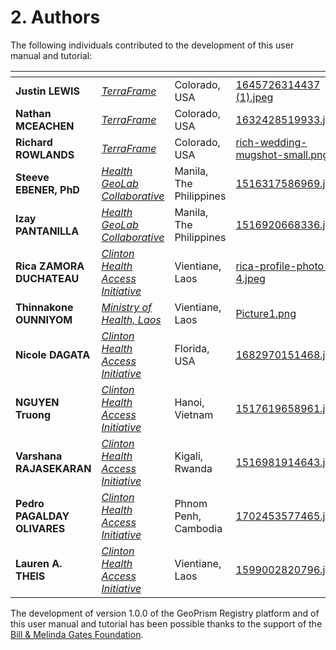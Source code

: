 # 2. Authors

The following individuals contributed to the development of this user manual and tutorial:

<table data-view="cards"><thead><tr><th></th><th></th><th></th><th data-hidden data-card-cover data-type="files"></th></tr></thead><tbody><tr><td><strong>Justin LEWIS</strong></td><td><a href="https://www.terraframe.com/"><em>TerraFrame</em></a></td><td>Colorado, USA</td><td><a href="../../.gitbook/assets/1645726314437 (1).jpeg">1645726314437 (1).jpeg</a></td></tr><tr><td><strong>Nathan MCEACHEN</strong></td><td><a href="https://www.terraframe.com/"><em>TerraFrame</em></a></td><td>Colorado, USA</td><td><a href="../../.gitbook/assets/1632428519933.jpeg">1632428519933.jpeg</a></td></tr><tr><td><strong>Richard ROWLANDS</strong></td><td><a href="https://www.terraframe.com/"><em>TerraFrame</em></a></td><td>Colorado, USA</td><td><a href="../../.gitbook/assets/rich-wedding-mugshot-small.png">rich-wedding-mugshot-small.png</a></td></tr><tr><td><strong>Steeve EBENER, PhD</strong></td><td><a href="https://healthgeolab.net/hub/"><em>Health GeoLab Collaborative</em></a></td><td>Manila, The Philippines</td><td><a href="../../.gitbook/assets/1516317586969.jpg">1516317586969.jpg</a></td></tr><tr><td><strong>Izay PANTANILLA</strong></td><td><a href="https://healthgeolab.net/hub/"><em>Health GeoLab Collaborative</em></a></td><td>Manila, The Philippines</td><td><a href="../../.gitbook/assets/1516920668336.jpg">1516920668336.jpg</a></td></tr><tr><td><strong>Rica ZAMORA DUCHATEAU</strong></td><td><a href="https://www.clintonhealthaccess.org/"><em>Clinton Health Access Initiative</em></a></td><td>Vientiane, Laos</td><td><a href="../../.gitbook/assets/rica-profile-photo-4.jpeg">rica-profile-photo-4.jpeg</a></td></tr><tr><td><strong>Thinnakone OUNNIYOM</strong></td><td><a href="https://moh.gov.la/"><em>Ministry of Health, Laos</em></a></td><td>Vientiane, Laos</td><td><a href="../../.gitbook/assets/Picture1.png">Picture1.png</a></td></tr><tr><td><strong>Nicole DAGATA</strong></td><td><a href="https://www.clintonhealthaccess.org/"><em>Clinton Health Access Initiative</em></a></td><td>Florida, USA</td><td><a href="../../.gitbook/assets/1682970151468.jpeg">1682970151468.jpeg</a></td></tr><tr><td><strong>NGUYEN Truong</strong></td><td><a href="https://www.clintonhealthaccess.org/"><em>Clinton Health Access Initiative</em></a></td><td>Hanoi, Vietnam</td><td><a href="../../.gitbook/assets/1517619658961.jpg">1517619658961.jpg</a></td></tr><tr><td><strong>Varshana RAJASEKARAN</strong></td><td><a href="https://www.clintonhealthaccess.org/"><em>Clinton Health Access Initiative</em></a></td><td>Kigali, Rwanda</td><td><a href="../../.gitbook/assets/1516981914643.jpg">1516981914643.jpg</a></td></tr><tr><td><strong>Pedro PAGALDAY OLIVARES</strong></td><td><a href="https://www.clintonhealthaccess.org/"><em>Clinton Health Access Initiative</em></a></td><td>Phnom Penh, Cambodia</td><td><a href="../../.gitbook/assets/1702453577465.jpeg">1702453577465.jpeg</a></td></tr><tr><td><strong>Lauren A. THEIS</strong></td><td><a href="https://www.clintonhealthaccess.org/"><em>Clinton Health Access Initiative</em></a></td><td>Vientiane, Laos</td><td><a href="../../.gitbook/assets/1599002820796.jpg">1599002820796.jpg</a></td></tr></tbody></table>

The development of version 1.0.0 of the GeoPrism Registry platform and of this user manual and tutorial has been possible thanks to the support of the [Bill & Melinda Gates Foundation](https://www.gatesfoundation.org/).
